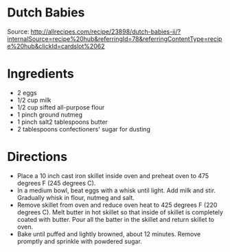 # Dutch Babies
Source:
http://allrecipes.com/recipe/23898/dutch-babies-ii/?internalSource=recipe%20hub&referringId=78&referringContentType=recipe%20hub&clickId=cardslot%2062

# Ingredients 
* 2 eggs
* 1/2 cup milk
* 1/2 cup sifted all-purpose flour
* 1 pinch ground nutmeg
* 1 pinch salt2 tablespoons butter
* 2 tablespoons confectioners' sugar for dusting


# Directions
* Place a 10 inch cast iron skillet inside oven and preheat oven to 475 degrees F (245 degrees C).
* In a medium bowl, beat eggs with a whisk until light. Add milk and stir. Gradually whisk in flour, nutmeg and salt.
* Remove skillet from oven and reduce oven heat to 425 degrees F (220 degrees C). Melt butter in hot skillet so that inside of  skillet is completely coated with butter. Pour all the batter in the skillet and return skillet to oven.
* Bake until puffed and lightly browned, about 12 minutes. Remove promptly and sprinkle with powdered sugar.
